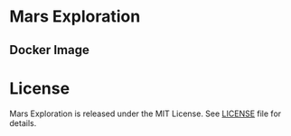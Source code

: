 # Mars Exploration



## Docker Image



# License

Mars Exploration is released under the MIT License. See [LICENSE](LICENSE) file for details.
